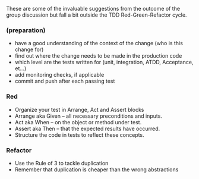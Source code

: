 These are some of the invaluable suggestions from the outcome of the group discussion but fall a bit outside the TDD Red-Green-Refactor cycle.

### (preparation)

- have a good understanding of the context of the change (who is this change for)
- find out where the change needs to be made in the production code
- which level are the tests written for (unit, integration, ATDD, Acceptance, et...)
- add monitoring checks, if applicable
- commit and push after each passing test

### Red
- Organize your test in Arrange, Act and Assert blocks
-   Arrange aka Given – all necessary preconditions and inputs.
-   Act aka When – on the object or method under test.
-   Assert aka Then – that the expected results have occurred.
-   Structure the code in tests to reflect these concepts.


### Refactor
- Use the Rule of 3 to tackle duplication 
- Remember that duplication is cheaper than the wrong abstractions
